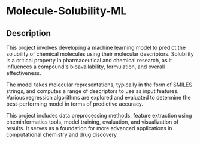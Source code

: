 # Molecule-Solubility-ML

## Description

This project involves developing a machine learning model to predict the solubility of chemical molecules using their molecular descriptors. Solubility is a critical property in pharmaceutical and chemical research, as it influences a compound's bioavailability, formulation, and overall effectiveness.

The model takes molecular representations, typically in the form of SMILES strings, and computes a range of descriptors to use as input features. Various regression algorithms are explored and evaluated to determine the best-performing model in terms of predictive accuracy.

This project includes data preprocessing methods, feature extraction using cheminformatics tools, model training, evaluation, and visualization of results. It serves as a foundation for more advanced applications in computational chemistry and drug discovery
